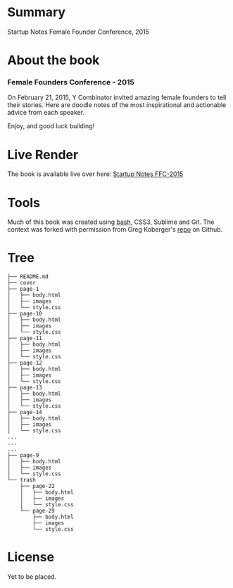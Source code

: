 # Summary
Startup Notes Female Founder Conference, 2015

# About the book

### Female Founders Conference - 2015

On February 21, 2015, Y Combinator invited amazing female founders to tell their stories. Here are doodle notes of the most inspirational and actionable advice from each speaker.

Enjoy, and good luck building!

# Live Render
The book is available live over here: [Startup Notes FFC-2015](https://bubbl.in/cover/startup-notes-ffc-2015-by-gregory-koberger)

# Tools 
Much of this book was created using [bash](https://gist.github.com/bubblin), CSS3, Sublime and Git. The context was forked with permission from Greg Koberger's [repo](https://github.com/gkoberger/startupnotes) on Github.


# Tree

```
├── README.md
├── cover
├── page-1
│   ├── body.html
│   ├── images
│   └── style.css
├── page-10
│   ├── body.html
│   ├── images
│   └── style.css
├── page-11
│   ├── body.html
│   ├── images
│   └── style.css
├── page-12
│   ├── body.html
│   ├── images
│   └── style.css
├── page-13
│   ├── body.html
│   ├── images
│   └── style.css
├── page-14
│   ├── body.html
│   ├── images
│   └── style.css
...
...
...
├── page-9
│   ├── body.html
│   ├── images
│   └── style.css
└── trash
    ├── page-22
    │   ├── body.html
    │   ├── images
    │   └── style.css
    └── page-29
        ├── body.html
        ├── images
        └── style.css

```

# License

Yet to be placed.